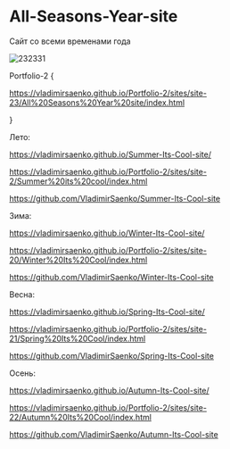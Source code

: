# All-Seasons-Year-site
 
Сайт со всеми временами года

![232331](https://user-images.githubusercontent.com/56477695/116581733-50392480-a91d-11eb-908e-4bbd5d410b3f.png)

Portfolio-2 {

https://vladimirsaenko.github.io/Portfolio-2/sites/site-23/All%20Seasons%20Year%20site/index.html

}

Лето:

  https://vladimirsaenko.github.io/Summer-Its-Cool-site/

  https://vladimirsaenko.github.io/Portfolio-2/sites/site-2/Summer%20its%20cool/index.html
  
  https://github.com/VladimirSaenko/Summer-Its-Cool-site

Зима:

  https://vladimirsaenko.github.io/Winter-Its-Cool-site/
  
  https://vladimirsaenko.github.io/Portfolio-2/sites/site-20/Winter%20Its%20Cool/index.html
  
  https://github.com/VladimirSaenko/Winter-Its-Cool-site

Весна:

  https://vladimirsaenko.github.io/Spring-Its-Cool-site/
  
  https://vladimirsaenko.github.io/Portfolio-2/sites/site-21/Spring%20Its%20Cool/index.html
  
  https://github.com/VladimirSaenko/Spring-Its-Cool-site
  
Осень:

  https://vladimirsaenko.github.io/Autumn-Its-Cool-site/

  https://vladimirsaenko.github.io/Portfolio-2/sites/site-22/Autumn%20Its%20Cool/index.html
  
  https://github.com/VladimirSaenko/Autumn-Its-Cool-site
  

